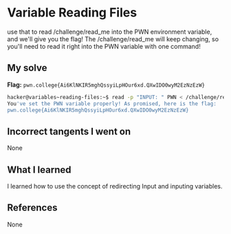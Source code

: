 # Variable Reading Files
use that to read /challenge/read_me into the PWN environment variable, and we'll give you the flag! The /challenge/read_me will keep changing, so you'll need to read it right into the PWN variable with one command!
## My solve
**Flag:** `pwn.college{Ai6KlNKIR5mghQssyiLpHOur6xd.QXwIDO0wyM2EzNzEzW}`

```bash
hacker@variables~reading-files:~$ read -p "INPUT: " PWN < /challenge/read_me
You've set the PWN variable properly! As promised, here is the flag:
pwn.college{Ai6KlNKIR5mghQssyiLpHOur6xd.QXwIDO0wyM2EzNzEzW}
```
## Incorrect tangents I went on
None
## What I learned
I learned how to use the concept of redirecting Input and inputing variables.
## References 
None